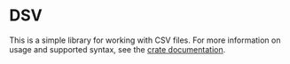 # DSV

This is a simple library for working with CSV files. For more information on
usage and supported syntax, see the [crate documentation](./src/lib.rs).
